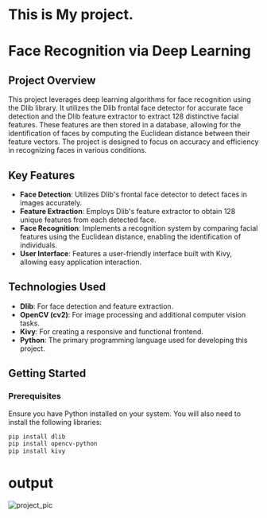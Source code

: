 # This is My project.
# Face Recognition via Deep Learning

## Project Overview

This project leverages deep learning algorithms for face recognition using the Dlib library. It utilizes the Dlib frontal face detector for accurate face detection and the Dlib feature extractor to extract 128 distinctive facial features. These features are then stored in a database, allowing for the identification of faces by computing the Euclidean distance between their feature vectors. The project is designed to focus on accuracy and efficiency in recognizing faces in various conditions.

## Key Features

- **Face Detection**: Utilizes Dlib's frontal face detector to detect faces in images accurately.
- **Feature Extraction**: Employs Dlib's feature extractor to obtain 128 unique features from each detected face.
- **Face Recognition**: Implements a recognition system by comparing facial features using the Euclidean distance, enabling the identification of individuals.
- **User Interface**: Features a user-friendly interface built with Kivy, allowing easy application interaction.

## Technologies Used

- **Dlib**: For face detection and feature extraction.
- **OpenCV (cv2)**: For image processing and additional computer vision tasks.
- **Kivy**: For creating a responsive and functional frontend.
- **Python**: The primary programming language used for developing this project.

## Getting Started

### Prerequisites

Ensure you have Python installed on your system. You will also need to install the following libraries:

```bash
pip install dlib
pip install opencv-python
pip install kivy
```
# output

![project_pic](https://github.com/Ammareli/BANK-faceRec/assets/134202138/0cd1ad57-4266-4dfa-8c87-e784a8304c8b)


